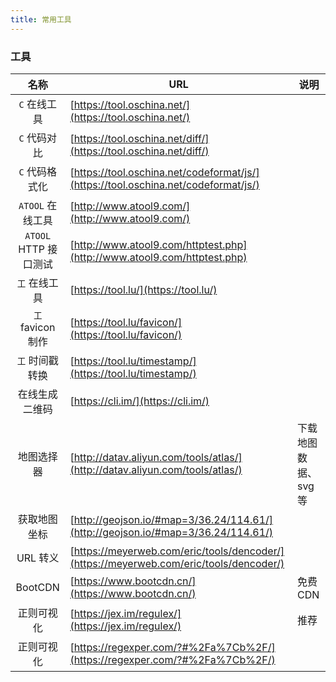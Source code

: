 ```yaml
---
title: 常用工具
---
```


<!-- | Vue Cli          | []() | | -->

### 工具

|         名称          | URL                                                                                    | 说明                 |
| :-------------------: | -------------------------------------------------------------------------------------- | -------------------- |
|     `C` 在线工具      | [https://tool.oschina.net/](https://tool.oschina.net/)                                 |                      |
|     `C` 代码对比      | [https://tool.oschina.net/diff/](https://tool.oschina.net/diff/)                       |                      |
|    `C` 代码格式化     | [https://tool.oschina.net/codeformat/js/](https://tool.oschina.net/codeformat/js/)     |                      |
|   `ATOOL` 在线工具    | [http://www.atool9.com/](http://www.atool9.com/)                                       |                      |
| `ATOOL` HTTP 接口测试 | [http://www.atool9.com/httptest.php](http://www.atool9.com/httptest.php)               |                      |
|     `工` 在线工具     | [https://tool.lu/](https://tool.lu/)                                                   |                      |
|   `工` favicon 制作   | [https://tool.lu/favicon/](https://tool.lu/favicon/)                                   |                      |
|    `工` 时间戳转换    | [https://tool.lu/timestamp/](https://tool.lu/timestamp/)                               |                      |
|    在线生成二维码     | [https://cli.im/](https://cli.im/)                                                     |                      |
|      地图选择器       | [http://datav.aliyun.com/tools/atlas/](http://datav.aliyun.com/tools/atlas/)           | 下载地图数据、svg 等 |
|     获取地图坐标      | [http://geojson.io/#map=3/36.24/114.61/](http://geojson.io/#map=3/36.24/114.61/)         |                      |
|       URL 转义        | [https://meyerweb.com/eric/tools/dencoder/](https://meyerweb.com/eric/tools/dencoder/) |                      |
|        BootCDN        | [https://www.bootcdn.cn/](https://www.bootcdn.cn/)                                     | 免费 CDN             |
|      正则可视化       | [https://jex.im/regulex/](https://jex.im/regulex/)                                     | 推荐                 |
|      正则可视化       | [https://regexper.com/?#%2Fa%7Cb%2F/](https://regexper.com/?#%2Fa%7Cb%2F/)               |                      |
